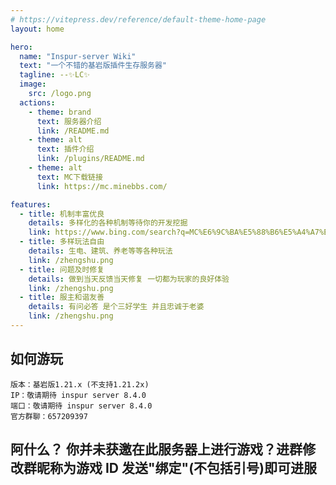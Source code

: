 ```yaml
---
# https://vitepress.dev/reference/default-theme-home-page
layout: home

hero:
  name: "Inspur-server Wiki"
  text: "一个不错的基岩版插件生存服务器"
  tagline: --✨LC✨
  image:
    src: /logo.png
  actions:
    - theme: brand
      text: 服务器介绍
      link: /README.md
    - theme: alt
      text: 插件介绍
      link: /plugins/README.md
    - theme: alt
      text: MC下载链接
      link: https://mc.minebbs.com/

features:
  - title: 机制丰富优良
    details: 多样化的各种机制等待你的开发挖掘
    link: https://www.bing.com/search?q=MC%E6%9C%BA%E5%88%B6%E5%A4%A7%E5%85%A8&qs=ds&form=QBRE
  - title: 多样玩法自由
    details: 生电、建筑、养老等等各种玩法
    link: /zhengshu.png
  - title: 问题及时修复
    details: 做到当天反馈当天修复 一切都为玩家的良好体验
    link: /zhengshu.png
  - title: 服主和谐友善
    details: 有问必答 是个三好学生 并且忠诚于老婆
    link: /zhengshu.png
---
```


## 如何游玩

```点我可以复制哦~
版本：基岩版1.21.x (不支持1.21.2x)
IP：敬请期待 inspur server 8.4.0
端口：敬请期待 inspur server 8.4.0
官方群聊：657209397
```

## 阿什么？ 你并未获邀在此服务器上进行游戏？进群修改群昵称为游戏 ID 发送"绑定"(不包括引号)即可进服
